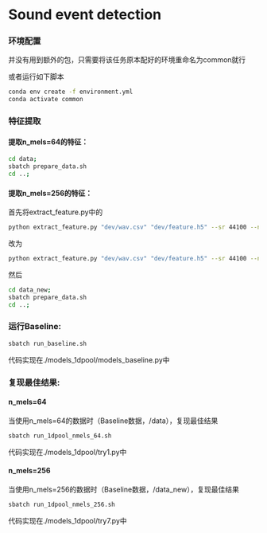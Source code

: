# Sound event detection
### 环境配置
并没有用到额外的包，只需要将该任务原本配好的环境重命名为common就行

或者运行如下脚本
```bash
conda env create -f environment.yml
conda activate common
```
### 特征提取
#### 提取n_mels=64的特征：
```bash
cd data;
sbatch prepare_data.sh
cd ..;
```

#### 提取n_mels=256的特征：
   首先将extract_feature.py中的
```bash
python extract_feature.py "dev/wav.csv" "dev/feature.h5" --sr 44100 --num_worker 1
```
改为
```bash
python extract_feature.py "dev/wav.csv" "dev/feature.h5" --sr 44100 --num_worker 1 --n_mels 256
```
然后
```bash
cd data_new;
sbatch prepare_data.sh
cd ..;
```

### 运行Baseline:
```bash
sbatch run_baseline.sh
```
代码实现在./models_1dpool/models_baseline.py中

### 复现最佳结果:
#### n_mels=64
当使用n_mels=64的数据时（Baseline数据，/data），复现最佳结果
```bash
sbatch run_1dpool_nmels_64.sh
```
代码实现在./models_1dpool/try1.py中
#### n_mels=256
当使用n_mels=256的数据时（Baseline数据，/data_new），复现最佳结果
```bash
sbatch run_1dpool_nmels_256.sh
```
代码实现在./models_1dpool/try7.py中
